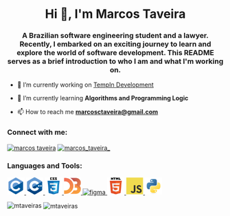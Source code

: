 <h1 align="center">Hi 👋, I'm Marcos Taveira</h1>
<h3 align="center">A Brazilian software engineering student and a lawyer. Recently, I embarked on an exciting journey to learn and explore the world of software development. This README serves as a brief introduction to who I am and what I'm working on.</h3>

- 🔭 I’m currently working on [TempIn Development](https://github.com/ICEI-PUC-Minas-PPLES-TI/plf-es-2023-2-ti1-0385100-tempo-livre-inutilizado.git)

- 🌱 I’m currently learning **Algorithms and Programming Logic**

- 📫 How to reach me **marcosctaveira@gmail.com**

<h3 align="left">Connect with me:</h3>
<p align="left">
<a href="https://linkedin.com/in/marcostaveira" target="blank"><img align="center" src="https://raw.githubusercontent.com/rahuldkjain/github-profile-readme-generator/master/src/images/icons/Social/linked-in-alt.svg" alt="marcos taveira" height="30" width="40" /></a>
<a href="https://instagram.com/marcos_taveira_" target="blank"><img align="center" src="https://raw.githubusercontent.com/rahuldkjain/github-profile-readme-generator/master/src/images/icons/Social/instagram.svg" alt="marcos_taveira_" height="30" width="40" /></a>
</p>

<h3 align="left">Languages and Tools:</h3>
<p align="left"> <a href="https://www.cprogramming.com/" target="_blank" rel="noreferrer"> <img src="https://raw.githubusercontent.com/devicons/devicon/master/icons/c/c-original.svg" alt="c" width="40" height="40"/> </a> <a href="https://www.w3schools.com/cpp/" target="_blank" rel="noreferrer"> <img src="https://raw.githubusercontent.com/devicons/devicon/master/icons/cplusplus/cplusplus-original.svg" alt="cplusplus" width="40" height="40"/> </a> <a href="https://www.w3schools.com/css/" target="_blank" rel="noreferrer"> <img src="https://raw.githubusercontent.com/devicons/devicon/master/icons/css3/css3-original-wordmark.svg" alt="css3" width="40" height="40"/> </a> <a href="https://d3js.org/" target="_blank" rel="noreferrer"> <img src="https://raw.githubusercontent.com/devicons/devicon/master/icons/d3js/d3js-original.svg" alt="d3js" width="40" height="40"/> </a> <a href="https://www.figma.com/" target="_blank" rel="noreferrer"> <img src="https://www.vectorlogo.zone/logos/figma/figma-icon.svg" alt="figma" width="40" height="40"/> </a> <a href="https://www.w3.org/html/" target="_blank" rel="noreferrer"> <img src="https://raw.githubusercontent.com/devicons/devicon/master/icons/html5/html5-original-wordmark.svg" alt="html5" width="40" height="40"/> </a> <a href="https://developer.mozilla.org/en-US/docs/Web/JavaScript" target="_blank" rel="noreferrer"> <img src="https://raw.githubusercontent.com/devicons/devicon/master/icons/javascript/javascript-original.svg" alt="javascript" width="40" height="40"/> </a> <a href="https://www.python.org" target="_blank" rel="noreferrer"> <img src="https://raw.githubusercontent.com/devicons/devicon/master/icons/python/python-original.svg" alt="python" width="40" height="40"/> </a> </p>

<p><img align="left" src="https://github-readme-stats.vercel.app/api/top-langs?username=mtaveiras&show_icons=true&locale=en&layout=compact" alt="mtaveiras" /></p>

<p>&nbsp;<img align="center" src="https://github-readme-stats.vercel.app/api?username=mtaveiras&show_icons=true&locale=en" alt="mtaveiras" /></p>

<!--
# Hi, I'm Marcos Taveira - Aspiring Brazilian Software Engineer and Lawyer.

Welcome to my coding journey! 👋

## About Me

I'm Marcos, a Brazilian lawyer with a passion for technology and software engineering. Recently, I embarked on an exciting journey to learn and explore the world of software development. This README serves as a brief introduction to who I am and what I'm working on.

## My Journey

- 📚 I'm currently studying Software Engineering, and I'm eager to expand my knowledge in this field.
- 💻 I'm currently learning C, C++, HTML, JavaScript and CSS and working on personal coding projects to build my skills.
- 🌐 My goal is to combine my legal background with software development to create innovative solutions for both the legal and coding industry.

## Projects

Here are some of the projects I'm currently working on or have completed:

- Speaker for the Pontificia universidade Católica de Minas Gerais's team at the JESSUP 2021 Competition: The Philip C. Jessup International Law Moot Court Competition is an advocacy competition for law students. Teams of law students compete against one another through the presentation of oral and written pleadings to address timely issues of public international law in the context of a hypothetical legal dispute between nations.
- "Libertas" Debating Group - Puc Minas - Praça da Liberdade Competitive debating organization based on the English model of Oxford University.
- "Alain Pellet" Study Group - Puc Minas - Praça da Liberdade Coordinated by Professor Ricardo Guerra.

## Courses

- XIV Winter Course in International Law 2018 - Center for International Law (CEDIN) - UFMG - Belo Horizonte: [Brief description of the project.]
- XVI Winter Course in International Law 2020 - Center for International Law (CEDIN) - UFMG - Belo Horizonte: [Brief description of the project.]

Feel free to explore them, provide feedback, or collaborate with me on any of these projects.

## How to Reach Me

I'm always open to connecting with fellow developers, legal professionals, or anyone interested in technology and law. You can reach me through the following channels:

- 📧 Email: marcosctaveira@gmail.com
- 🐦 LinkedIn: [MarcosTaveira](www.linkedin.com/in/marcos-taveira)
-->
